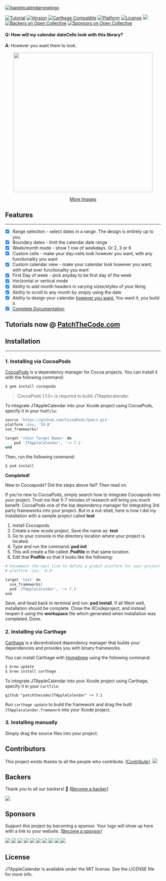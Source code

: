 [![jtapplecalendarnewlogo](https://cloud.githubusercontent.com/assets/2439146/20656424/a1c98c8e-b4e1-11e6-9833-5fa6430f5a8c.png)](https://github.com/patchthecode/JTAppleCalendar)

[![Tutorial](https://img.shields.io/badge/Tutorials-patchthecode.github.io-blue.svg)](https://patchthecode.github.io/) [![Version](https://img.shields.io/cocoapods/v/JTAppleCalendar.svg?style=flat)](http://cocoapods.org/pods/JTAppleCalendar) [![Carthage Compatible](https://img.shields.io/badge/Carthage-compatible-4BC51D.svg?style=flat)](https://github.com/Carthage/Carthage) [![Platform](https://img.shields.io/cocoapods/p/JTAppleCalendar.svg?style=flat)](http://cocoapods.org/pods/JTAppleCalendar) [![License](https://img.shields.io/cocoapods/l/JTAppleCalendar.svg?style=flat)](http://cocoapods.org/pods/JTAppleCalendar) [![](https://www.paypalobjects.com/webstatic/en_US/btn/btn_donate_74x21.png)](https://github.com/patchthecode/JTAppleCalendar/wiki/Support) [![Backers on Open Collective](https://opencollective.com/JTAppleCalendar/backers/badge.svg)](#backers) [![Sponsors on Open Collective](https://opencollective.com/JTAppleCalendar/sponsors/badge.svg)](#sponsors) 

#### Q: How will my calendar dateCells look with this library?
**A**: However you want them to look.

<p align="center">
   <a href="https://github.com/patchthecode/JTAppleCalendar/issues/2">
      <img src="https://cloud.githubusercontent.com/assets/2439146/20638185/d708d542-b353-11e6-8119-fa36c11b66cb.gif" height="450">
   </a>
</p>
<p align="center">  
   <a href="https://github.com/patchthecode/JTAppleCalendar/issues/2">More Images</a>
</p>


## Features
---

- [x] Range selection - select dates in a range. The design is entirely up to you.
- [x] Boundary dates - limit the calendar date range
- [x] Week/month mode - show 1 row of weekdays. Or 2, 3 or 6
- [x] Custom cells - make your day-cells look however you want, with any functionality you want
- [x] Custom calendar view - make your calendar look however you want, with what ever functionality you want
- [x] First Day of week - pick anyday to be first day of the week
- [x] Horizontal or vertical mode
- [x] Ability to add month headers in varying sizes/styles of your liking
- [x] Ability to scroll to any month by simply using the date
- [x] Ability to design your calendar [however you want.](https://github.com/patchthecode/JTAppleCalendar/issues/2) You want it, you build it
- [x] [Complete Documentation](http://cocoadocs.org/docsets/JTAppleCalendar)

## Tutorials now @ [PatchTheCode.com](http://patchthecode.com/)

## Installation
___

### 1. Installing via CocoaPods

[CocoaPods](http://cocoapods.org) is a dependency manager for Cocoa projects. You can install it with the following command:

```bash
$ gem install cocoapods
```

> CocoaPods 1.1.0+ is required to build JTApplecalendar.

To integrate JTAppleCalendar into your Xcode project using CocoaPods, specify it in your `Podfile`:

```ruby
source 'https://github.com/CocoaPods/Specs.git'
platform :ios, '10.0'
use_frameworks!

target '<Your Target Name>' do
    pod 'JTAppleCalendar', '~> 7.1'
end
```

Then, run the following command:

```bash
$ pod install
```

**Completed!**

New to Cocoapods? Did the steps above fail? Then read on.

If you're new to CocoaPods, simply search how to integrate Cocoapods into your project. Trust me that 5-7 minutes of research will bring you much benefit. CocoaPods one of the top dependency manager for integrating 3rd party frameworks into your project. But in a nut-shell, here is how I did my installation with a sample project called **test**

1. Install Cocoapods.
2. Create a new xcode project. Save the name as: **test**
3. Go to your console in the directory location where your project is located.
4. Type and run the command: **pod init**
5. This will create a file called: **Podfile** in that same location.
6. Edit that **Podfile** so that it looks like the following:


```bash
# Uncomment the next line to define a global platform for your project
# platform :ios, '9.0'

target 'test' do
  use_frameworks!
  pod 'JTAppleCalendar', '~> 7.1'
end
```

Save, and head back to terminal and run: **pod install**.  If all Went well, installation should be complete. Close the XCodeproject, and instead reopen it using the **workspace** file which generated when installation was completed. Done.

### 2. Installing via Carthage

[Carthage](https://github.com/Carthage/Carthage) is a decentralized dependency manager that builds your dependencies and provides you with binary frameworks.

You can install Carthage with [Homebrew](http://brew.sh/) using the following command:

```bash
$ brew update
$ brew install carthage
```

To integrate JTAppleCalendar into your Xcode project using Carthage, specify it in your `Cartfile`:

```ogdl
github "patchthecode/JTAppleCalendar" ~> 7.1
```

Run `carthage update` to build the framework and drag the built `JTApplecalendar.framework` into your Xcode project.

### 3. Installing manually

Simply drag the source files into your project.


## Contributors

This project exists thanks to all the people who contribute. [[Contribute](CONTRIBUTING.md)].
<a href="graphs/contributors"><img src="https://opencollective.com/JTAppleCalendar/contributors.svg?width=890&button=false" /></a>


## Backers

Thank you to all our backers! 🙏 [[Become a backer](https://opencollective.com/JTAppleCalendar#backer)]

<a href="https://opencollective.com/JTAppleCalendar#backers" target="_blank"><img src="https://opencollective.com/JTAppleCalendar/backers.svg?width=890"></a>


## Sponsors

Support this project by becoming a sponsor. Your logo will show up here with a link to your website. [[Become a sponsor](https://opencollective.com/JTAppleCalendar#sponsor)]

<a href="https://opencollective.com/JTAppleCalendar/sponsor/0/website" target="_blank"><img src="https://opencollective.com/JTAppleCalendar/sponsor/0/avatar.svg"></a>
<a href="https://opencollective.com/JTAppleCalendar/sponsor/1/website" target="_blank"><img src="https://opencollective.com/JTAppleCalendar/sponsor/1/avatar.svg"></a>
<a href="https://opencollective.com/JTAppleCalendar/sponsor/2/website" target="_blank"><img src="https://opencollective.com/JTAppleCalendar/sponsor/2/avatar.svg"></a>
<a href="https://opencollective.com/JTAppleCalendar/sponsor/3/website" target="_blank"><img src="https://opencollective.com/JTAppleCalendar/sponsor/3/avatar.svg"></a>
<a href="https://opencollective.com/JTAppleCalendar/sponsor/4/website" target="_blank"><img src="https://opencollective.com/JTAppleCalendar/sponsor/4/avatar.svg"></a>
<a href="https://opencollective.com/JTAppleCalendar/sponsor/5/website" target="_blank"><img src="https://opencollective.com/JTAppleCalendar/sponsor/5/avatar.svg"></a>
<a href="https://opencollective.com/JTAppleCalendar/sponsor/6/website" target="_blank"><img src="https://opencollective.com/JTAppleCalendar/sponsor/6/avatar.svg"></a>
<a href="https://opencollective.com/JTAppleCalendar/sponsor/7/website" target="_blank"><img src="https://opencollective.com/JTAppleCalendar/sponsor/7/avatar.svg"></a>
<a href="https://opencollective.com/JTAppleCalendar/sponsor/8/website" target="_blank"><img src="https://opencollective.com/JTAppleCalendar/sponsor/8/avatar.svg"></a>
<a href="https://opencollective.com/JTAppleCalendar/sponsor/9/website" target="_blank"><img src="https://opencollective.com/JTAppleCalendar/sponsor/9/avatar.svg"></a>



## License

JTAppleCalendar is available under the MIT license. See the LICENSE file for more info.
